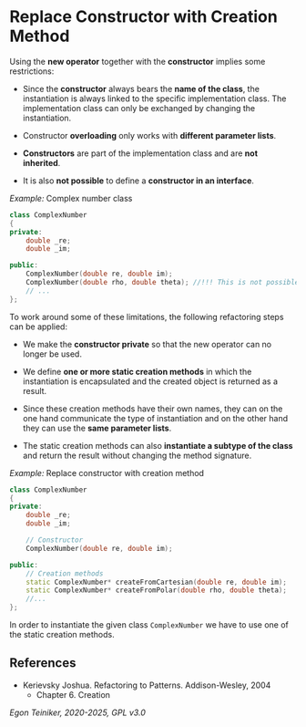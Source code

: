 # Replace Constructor with Creation Method

Using the **new operator** together with the **constructor** implies some 
restrictions:

* Since the **constructor** always bears the **name of the class**, the instantiation 
    is always linked to the specific implementation class. The implementation 
    class can only be exchanged by changing the instantiation.

* Constructor **overloading** only works with **different parameter lists**.

* **Constructors** are part of the implementation class and are **not inherited**. 
    
* It is also **not possible** to define a **constructor in an interface**.


_Example:_ Complex number class 
```C++ 
class ComplexNumber
{
private:
    double _re;
    double _im;

public:
    ComplexNumber(double re, double im);
    ComplexNumber(double rho, double theta); //!!! This is not possible !!!
    // ...
};
```

To work around some of these limitations, the following refactoring steps can 
be applied:

* We make the **constructor private** so that the new operator can no longer be used.

* We define **one or more static creation methods** in which the instantiation is 
    encapsulated and the created object is returned as a result.

* Since these creation methods have their own names, they can on the one hand 
    communicate the type of instantiation and on the other hand they can use 
    the **same parameter lists**.

* The static creation methods can also **instantiate a subtype of the class** and 
    return the result without changing the method signature.

_Example:_ Replace constructor with creation method    
```C++ 
class ComplexNumber
{
private:
    double _re;
    double _im;

    // Constructor
    ComplexNumber(double re, double im);

public:
    // Creation methods
    static ComplexNumber* createFromCartesian(double re, double im);
    static ComplexNumber* createFromPolar(double rho, double theta);
    //...
};
```

In order to instantiate the given class `ComplexNumber` we have to use 
one of the static creation methods.

## References

* Kerievsky Joshua. Refactoring to Patterns. Addison-Wesley, 2004
    * Chapter 6. Creation

*Egon Teiniker, 2020-2025, GPL v3.0*    
